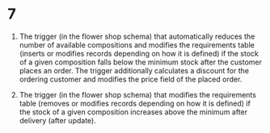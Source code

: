 # 7

1. The trigger (in the flower shop schema) that automatically reduces the number of available compositions and modifies the requirements table (inserts or modifies records depending on how it is defined) if the stock of a given composition falls below the minimum stock after the customer places an order. The trigger additionally calculates a discount for the ordering customer and modifies the price field of the placed order.

2. The trigger (in the flower shop schema) that modifies the requirements table (removes or modifies records depending on how it is defined) if the stock of a given composition increases above the minimum after delivery (after update).

